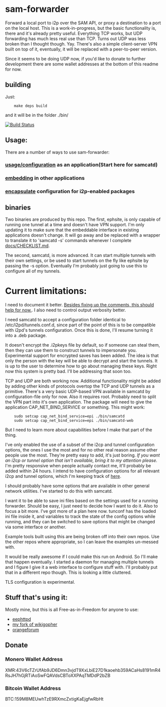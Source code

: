 # sam-forwarder

Forward a local port to i2p over the SAM API, or proxy a destination to a port
on the local host. This is a work-in-progress, but the basic functionality is,
there and it's already pretty useful. Everything TCP works, but UDP forwarding
has much less real use than TCP. Turns out UDP was less broken than I thought
though. Yay. There's also a simple client-server VPN built on top of it,
eventually, it will be replaced with a peer-to-peer version.

Since it seems to be doing UDP now, if you'd like to donate to further
development there are some wallet addresses at the bottom of this readme for
now.

## building
Just:

        make deps build

and it will be in the folder ./bin/

[![Build Status](https://travis-ci.org/eyedeekay/sam-forwarder.svg?branch=master)](https://travis-ci.org/eyedeekay/sam-forwarder)

## Usage:

There are a number of ways to use sam-forwarder:

### [usage/configuration](docs/USAGE.md) as an application(Start here for samcatd)

### [embedding](docs/EMBEDDING.md) in other applications

### [encapsulate](docs/PACKAGECONF.md) configuration for i2p-enabled packages

## binaries

Two binaries are produced by this repo. The first, ephsite, is only capable
of running one tunnel at a time and doesn't have VPN support. I'm only updating
it to make sure that the embeddable interface in existing applications doesn't
change. It will go away and be replaced with a wrapper to translate it to
'samcatd -s' commands whenever I complete [docs/CHECKLIST.md](docs/CHECKLIST.md).

The second, samcatd, is more advanced. It can start multiple tunnels with their
own settings, or be used to start tunnels on the fly like ephsite by passing the
-s option. Eventually I'm probably just going to use this to configure all of my
tunnels.

Current limitations:
====================

I need to document it better.
[Besides fixing up the comments, this should help for now.](docs/USAGE.md). I
also need to control output verbosity better.

I need samcatd to accept a configuration folder identical to
/etc/i2pd/tunnels.conf.d, since part of the point of this is to be compatible
with i2pd's tunnels configuration. Once this is done, I'll resume turning it
into a .deb package.

It doesn't encrypt the .i2pkeys file by default, so if someone can steal them,
then they can use them to construct tunnels to impersonate you. Experimental
support for encrypted saves has been added. The idea is that only the person
with the key will be able to decrypt and start the tunnels. It is up to the user
to determine how to go about managing these keys. Right now this system is
pretty bad. I'll be addressing that soon too.

TCP and UDP are both working now. Additional functionality might be added by
adding other kinds of protocols overtop the TCP and UDP tunnels as a primitive.
There's a very basic UDP-based VPN available in samcatd by configuration-file
only for now. Also it requires root. Probably need to split the VPN part into
it's own application. The package will need to give the application
CAP\_NET\_BIND\_SERVICE or something. This might work:

        sudo setcap cap_net_bind_service=epi ./bin/samcatd
        sudo setcap cap_net_bind_service=epi ./bin/samcatd-web

But I need to learn more about capabilities before I make that part of the
thing.

I've only enabled the use of a subset of the i2cp and tunnel configuration
options, the ones I use the most and for no other real reason assume other
people use the most. They're pretty easy to add, it's just boring. *If you*
*want an i2cp or tunnel option that isn't available, bring it to my attention*
*please.* I'm pretty responsive when people actually contact me, it'll probably
be added within 24 hours. I intend to have configuration options for all
relevant i2cp and tunnel options, which I'm keeping track of
[here](config/CHECKLIST.md).

I should probably have some options that are available in other general network
utilities. I've started to do this with samcatd.

I want it to be able to save ini files based on the settings used for a running
forwarder. Should be easy, I just need to decide how I want to do it. Also to
focus a bit more. I've got more of a plan here now. tunconf has the loaded ini
file inside it, and variables to track the state of the config options while
running, and they can be switched to save options that might be changed via some
interface or another.

Example tools built using this are being broken off into their own repos. Use
the other repos where appropriate, so I can leave the examples un-messed with.

It would be really awesome if I could make this run on Android. So I'll make
that happen eventually. I started a daemon for managing multiple tunnels and I
figure I give it a web interface to configure stuff with. I'll probably put that
in a different repo though. This is looking a little cluttered.

TLS configuration is experimental.

## Stuff that's using it:

Mostly mine, but this is all Free-as-in-Freedom for anyone to use:

  * [eephttpd](https://github.com/eyedeekay/eephttpd)
  * [my fork of wikigopher](https://github.com/eyedeekay/wikigopher)
  * [orangeforum](https://github.com/s-gv/orangeforum)

Donate
------

### Monero Wallet Address

  XMR:43V6cTZrUfAb9JD6Dmn3vjdT9XxLbiE27D1kaoehb359ACaHs8191mR4RsJH7hGjRTiAoSwFQAVdsCBToXXPAqTMDdP2bZB

### Bitcoin Wallet Address

  BTC:159M8MEUwhTzE9RXmcZxtigKaEjgfwRbHt
